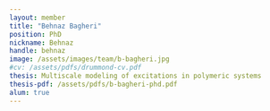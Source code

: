 ```yaml
---
layout: member
title: "Behnaz Bagheri"
position: PhD
nickname: Behnaz
handle: behnaz
image: /assets/images/team/b-bagheri.jpg
#cv: /assets/pdfs/drummond-cv.pdf
thesis: Multiscale modeling of excitations in polymeric systems
thesis-pdf: /assets/pdfs/b-bagheri-phd.pdf
alum: true
---
```


